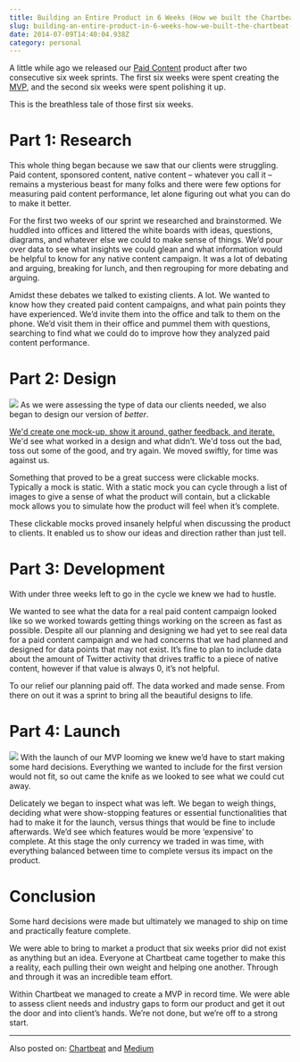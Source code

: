 ```yaml
---
title: Building an Entire Product in 6 Weeks (How we built the Chartbeat Paid Content Tool)
slug: building-an-entire-product-in-6-weeks-how-we-built-the-chartbeat-paid-content-tool
date: 2014-07-09T14:40:04.938Z
category: personal
---
```


A little while ago we released our [Paid Content](https://chartbeat.com/publishing/for-adsales/paid-content) product after two consecutive six week sprints. The first six weeks were spent creating the [MVP](http://en.wikipedia.org/wiki/Minimum_viable_product), and the second six weeks were spent polishing it up.

This is the breathless tale of those first six weeks.

# Part 1: Research

This whole thing began because we saw that our clients were struggling. Paid content, sponsored content, native content – whatever you call it – remains a mysterious beast for many folks and there were few options for measuring paid content performance, let alone figuring out what you can do to make it better.

For the first two weeks of our sprint we researched and brainstormed. We huddled into offices and littered the white boards with ideas, questions, diagrams, and whatever else we could to make sense of things. We’d pour over data to see what insights we could glean and what information would be helpful to know for any native content campaign. It was a lot of debating and arguing, breaking for lunch, and then regrouping for more debating and arguing.

Amidst these debates we talked to existing clients. A lot. We wanted to know how they created paid content campaigns, and what pain points they have experienced. We’d invite them into the office and talk to them on the phone. We’d visit them in their office and pummel them with questions, searching to find what we could do to improve how they analyzed paid content performance.

# Part 2: Design

![](/images/posts/2014/Jul/design.jpg)
As we were assessing the type of data our clients needed, we also began to design our version of _better_.

[We'd create one mock-up, show it around, gather feedback, and iterate. ](http://tomgermeau.com/2014/02/how-designers-can-create-interactive-prototypes-with-illustrator/) We'd see what worked in a design and what didn’t. We'd toss out the bad, toss out some of the good, and try again. We moved swiftly, for time was against us.

Something that proved to be a great success were clickable mocks. Typically a mock is static. With a static mock you can cycle through a list of images to give a sense of what the product will contain, but a clickable mock allows you to simulate how the product will feel when it’s complete.

These clickable mocks proved insanely helpful when discussing the product to clients. It enabled us to show our ideas and direction rather than just tell.

# Part 3: Development

With under three weeks left to go in the cycle we knew we had to hustle.

We wanted to see what the data for a real paid content campaign looked like so we worked towards getting things working on the screen as fast as possible. Despite all our planning and designing we had yet to see real data for a paid content campaign and we had concerns that we had planned and designed for data points that may not exist. It’s fine to plan to include data about the amount of Twitter activity that drives traffic to a piece of native content, however if that value is always 0, it’s not helpful.

To our relief our planning paid off. The data worked and made sense. From there on out it was a sprint to bring all the beautiful designs to life.

# Part 4: Launch

![](/images/posts/2014/Jul/launch.png)
With the launch of our MVP looming we knew we’d have to start making some hard decisions. Everything we wanted to include for the first version would not fit, so out came the knife as we looked to see what we could cut away.

Delicately we began to inspect what was left. We began to weigh things, deciding what were show-stopping features or essential functionalities that had to make it for the launch, versus things that would be fine to include afterwards. We’d see which features would be more ‘expensive’ to complete. At this stage the only currency we traded in was time, with everything balanced between time to complete versus its impact on the product.

# Conclusion

Some hard decisions were made but ultimately we managed to ship on time and practically feature complete.

We were able to bring to market a product that six weeks prior did not exist as anything but an idea. Everyone at Chartbeat came together to make this a reality, each pulling their own weight and helping one another. Through and through it was an incredible team effort.

Within Chartbeat we managed to create a MVP in record time. We were able to assess client needs and industry gaps to form our product and get it out the door and into client’s hands. We’re not done, but we’re off to a strong start.

---

Also posted on: [Chartbeat](http://chart.bt/1jpEDFo) and [Medium](https://medium.com/@hswolff/building-an-entire-product-in-6-weeks-how-we-built-the-chartbeat-paid-content-tool-1b27b46ff11b)
